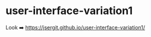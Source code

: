 # user-interface-variation1
Look :arrow_right: https://jsergit.github.io/user-interface-variation1/
